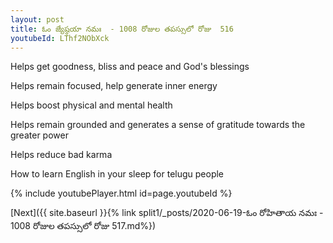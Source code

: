 ```yaml
---
layout: post
title: ఓం జ్యేష్ఠయా నమః  - 1008 రోజుల తపస్సులో రోజు  516
youtubeId: LThf2NObXck
---
```

 
 
Helps get goodness, bliss and peace and God's blessings
 
Helps remain focused, help generate inner energy 
 
Helps boost physical and mental health 
 
Helps remain grounded and generates a sense of gratitude towards the greater power 
 
Helps reduce bad karma
 
How to learn English in your sleep for telugu people
 
 
 
 


{% include youtubePlayer.html id=page.youtubeId %}
 
[Next]({{ site.baseurl }}{% link split1/_posts/2020-06-19-ఓం రోహితాయ నమః  - 1008 రోజుల తపస్సులో రోజు  517.md%})
 
